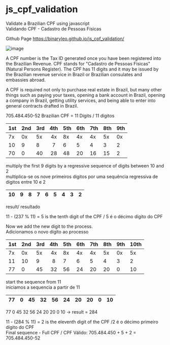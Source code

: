 # js_cpf_validation
Validate a Brazilian CPF using javascript<br/>
Validando CPF - Cadastro de Pessoas Físicas

Github Page https://binaryleo.github.io/js_cpf_validation/


![image](https://user-images.githubusercontent.com/72607039/151735709-dcdbf395-54b6-4e76-9568-1e554f0c294a.png)



A CPF number is the Tax ID generated once you have been registered into the Brazilian Revenue.
 CPF stands for "Cadastro de Pessoas Físicas" (Natural Persons Register). 
 The CPF has 11 digits and it may be issued by the Brazilian revenue service in Brazil
  or Brazilian consulates and embassies abroad.

A CPF is required not only to purchase real estate in Brazil,
 but many other things such as paying your taxes, opening a bank account in Brazil, 
  opening a company in Brazil, getting utility services, and being able to enter into general 
  contracts drafted in Brazil.


705.484.450-52 Brazilian CPF = 11 Digits / 11 digitos

|1st|2nd|3rd|4th|5th|6th|7th|8th|9th|
|---|---|---|:-:|---|---|---|---|---|
| 7x| 0x| 5x| 4x| 8x| 4x| 4x| 5x| 0x|
| 10|  9|  8|  7|  6|  5|  4|  3|  2|
| 70|  0| 40| 28| 48| 20| 16| 15|  2|

multiply the first 9 digits by a regressive sequence of digits between 10 and 2 <br/>
multiplica-se os nove primeiros digitos por uma sequência regressiva  de digitos entre 10 e 2


| 10 | 9 | 8 | 7 | 6 | 5 | 4 | 3 | 2 |
|----|---|---|:-:|---|---|---|---|---|

result/ resultado

  11 - (237 % 11) = 5 is the tenth digit of the CPF / 5 é o décimo dígito do CPF
  

  Now we add the new digit to the process.<br/>
  Adicionamos o novo dígito ao processo


|1st|2nd|3rd|4th|5th|6th|7th|8th|9th|10th|
|---|---|---|:-:|---|---|---|---|---|---|
| 7x| 0x| 5x| 4x| 8x| 4x| 4x| 5x| 0x| 5x|
| 11| 10|  9|  8|  7|  6|  5|  4|  3|  2|
| 77|  0| 45| 32| 56| 24| 20| 20|  0| 10|

start the sequence from 11<br/>
iniciamos a sequencia a partir de 11 

| 77 | 0 | 45| 32| 56| 24| 20| 20| 0 | 10|
|----|---|---|:-:|---|---|---|---|---|---|

 77 0  45 32 56 24 20 20 0 10 -> result = 284<br/>

 11 - (284 % 11) = 2 is the eleventh digit of the CPF /2 é o décimo primeiro dígito do CPF<br/>
Final sequence - Full CPF / CPF Válido:  705.484.450  +  5  + 2  =  705.484.450-52 

